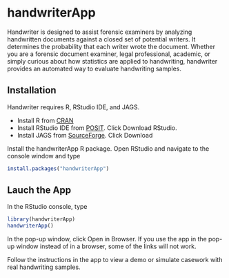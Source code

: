 
<!-- README.md is generated from README.Rmd. Please edit that file -->

# handwriterApp

<!-- badges: start -->
<!-- badges: end -->

Handwriter is designed to assist forensic examiners by analyzing
handwritten documents against a closed set of potential writers. It
determines the probability that each writer wrote the document. Whether
you are a forensic document examiner, legal professional, academic, or
simply curious about how statistics are applied to handwriting,
handwriter provides an automated way to evaluate handwriting samples.

## Installation

Handwriter requires R, RStudio IDE, and JAGS.

- Install R from [CRAN](https://cran.r-project.org/)
- Install RStudio IDE from
  [POSIT](https://posit.co/download/rstudio-desktop/). Click Download
  RStudio.
- Install JAGS from
  [SourceForge](https://sourceforge.net/projects/mcmc-jags/files). Click
  Download

Install the handwriterApp R package. Open RStudio and navigate to the
console window and type

``` r
install.packages("handwriterApp")
```

## Lauch the App

In the RStudio console, type

``` r
library(handwriterApp)
handwriterApp()
```

In the pop-up window, click Open in Browser. If you use the app in the
pop-up window instead of in a browser, some of the links will not work.

Follow the instructions in the app to view a demo or simulate casework
with real handwriting samples.
